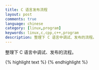 ```yaml
---
title: C 语言发布流程
layout: post
comments: true
language: chinese
category: [linux,program]
keywords: linux,c,cpp,c++,program
description: 整理下 C 语言中调试、发布的流程。
---
```


整理下 C 语言中调试、发布的流程。

<!-- more -->


{% highlight text %}
{% endhighlight %}
